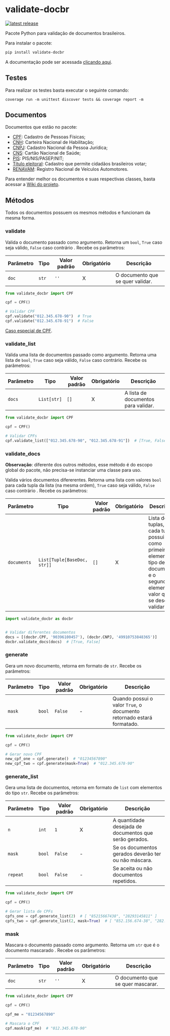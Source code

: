 # validate-docbr
<a href="https://pypi.org/project/validate-docbr/">
  <img src="https://img.shields.io/pypi/v/validate-docbr.svg" alt="latest release" />
</a>

Pacote Python para validação de documentos brasileiros.

Para instalar o pacote:
```bash
pip install validate-docbr
```

A documentação pode ser acessada [clicando aqui](https://alvarofpp.github.io/validate-docbr).

## Testes
Para realizar os testes basta executar o seguinte comando:

```shell
coverage run -m unittest discover tests && coverage report -m
```

## Documentos
Documentos que estão no pacote:

- [CPF](validate_docbr/CPF.py): Cadastro de Pessoas Físicas;
- [CNH](validate_docbr/CNH.py): Carteira Nacional de Habilitação;
- [CNPJ](validate_docbr/CNPJ.py): Cadastro Nacional da Pessoa Jurídica;
- [CNS](validate_docbr/CNS.py): Cartão Nacional de Saúde;
- [PIS](validate_docbr/PIS.py): PIS/NIS/PASEP/NIT;
- [Título eleitoral](validate_docbr/TituloEleitoral.py): Cadastro que permite cidadãos brasileiros votar;
- [RENAVAM](validate_docbr/RENAVAM.py): Registro Nacional de Veículos Automotores.

Para entender melhor os documentos e suas respectivas classes, basta acessar a [Wiki do projeto](https://github.com/alvarofpp/validate-docbr/wiki).

## Métodos
Todos os documentos possuem os mesmos métodos e funcionam da mesma forma.

### validate
Valida o documento passado como argumento. Retorna um `bool`, `True` caso seja válido, `False` caso contrário . Recebe os parâmetros:

| Parâmetro | Tipo | Valor padrão | Obrigatório | Descrição |
| --------- | ---- | ----------- | ------------ | --------- |
| `doc` | `str`| `''` | X | O documento que se quer validar. |

```python
from validate_docbr import CPF

cpf = CPF()

# Validar CPF
cpf.validate("012.345.678-90")  # True
cpf.validate("012.345.678-91")  # False
```

[Caso especial de CPF](https://alvarofpp.github.io/validate-docbr/guia-de-uso/#caso-especial-de-cpf).

### validate_list

Valida uma lista de documentos passado como argumento. Retorna uma lista de `bool`, `True` caso seja válido, `False` caso contrário. Recebe os parâmetros:

| Parâmetro | Tipo | Valor padrão | Obrigatório | Descrição |
| --------- | ---- | ----------- | ------------ | --------- |
| `docs` | `List[str]`| `[]` | X | A lista de documentos para validar. |

```python
from validate_docbr import CPF

cpf = CPF()

# Validar CPFs
cpf.validate_list(["012.345.678-90", "012.345.678-91"])  # [True, False]
```

### validate_docs
**Observação**: diferente dos outros métodos, esse método é do escopo global do pacote, não precisa-se instanciar uma classe para uso.

Valida vários documentos difererentes. Retorna uma lista com valores `bool` para cada tupla da lista (na mesma ordem), `True` caso seja válido, `False` caso contrário . Recebe os parâmetros:

| Parâmetro | Tipo | Valor padrão | Obrigatório | Descrição |
| --------- | ---- | ----------- | ------------ | --------- |
| `documents` | `List[Tuple[BaseDoc, str]]`| `[]` | X | Lista de tuplas, cada tupla possui como primeiro elemento o tipo de documento e o segundo elemento o valor que se deseja validar. |

```python
import validate_docbr as docbr


# Validar diferentes documentos
docs = [(docbr.CPF, '90396100457'), (docbr.CNPJ, '49910753848365')]
docbr.validate_docs(docs)  # [True, False]
```

### generate
Gera um novo documento, retorna em formato de `str`. Recebe os parâmetros:

| Parâmetro | Tipo | Valor padrão | Obrigatório | Descrição |
| --------- | ---- | ----------- | ------------ | --------- |
| `mask` | `bool` | `False` | - | Quando possui o valor `True`, o documento retornado estará formatado. |

```python
from validate_docbr import CPF

cpf = CPF()

# Gerar novo CPF
new_cpf_one = cpf.generate()  # "01234567890"
new_cpf_two = cpf.generate(mask=True)  # "012.345.678-90"
```

### generate_list
Gera uma lista de documentos, retorna em formato de `list` com elementos do tipo `str`. Recebe os parâmetros:

| Parâmetro | Tipo | Valor padrão | Obrigatório | Descrição |
| --------- | ---- | ----------- | ------------ | --------- |
| `n` | `int` | `1` | X | A quantidade desejada de documentos que serão gerados. |
| `mask` | `bool` | `False` | - | Se os documentos gerados deverão ter ou não máscara. |
| `repeat` | `bool` | `False` | - | Se aceita ou não documentos repetidos. |
    
```python
from validate_docbr import CPF

cpf = CPF()

# Gerar lista de CPFs
cpfs_one = cpf.generate_list(2)  # [ "85215667438", "28293145811" ]
cpfs_two = cpf.generate_list(2, mask=True)  # [ "852.156.674-38", "282.931.458-11" ]
```

### mask
Mascara o documento passado como argumento. Retorna um `str` que é o documento mascarado . Recebe os parâmetros:

| Parâmetro | Tipo | Valor padrão | Obrigatório | Descrição |
| --------- | ---- | ----------- | ------------ | --------- |
| `doc` | `str`| `''` | X | O documento que se quer mascarar. |

```python
from validate_docbr import CPF

cpf = CPF()

cpf_me = "01234567890"

# Mascara o CPF
cpf.mask(cpf_me)  # "012.345.678-90"
```
